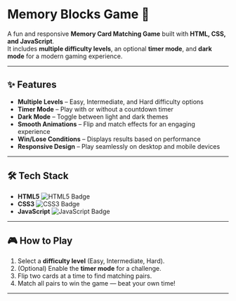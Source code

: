 # Memory Blocks Game 🧠

A fun and responsive **Memory Card Matching Game** built with **HTML, CSS, and JavaScript**.  
It includes **multiple difficulty levels**, an optional **timer mode**, and **dark mode** for a modern gaming experience.

---

## ✨ Features

- **Multiple Levels** – Easy, Intermediate, and Hard difficulty options  
- **Timer Mode** – Play with or without a countdown timer  
- **Dark Mode** – Toggle between light and dark themes  
- **Smooth Animations** – Flip and match effects for an engaging experience  
- **Win/Lose Conditions** – Displays results based on performance  
- **Responsive Design** – Play seamlessly on desktop and mobile devices  

---

## 🛠 Tech Stack

- **HTML5** ![HTML5 Badge](https://img.shields.io/badge/-HTML5-E34F26?logo=html5&logoColor=white&style=flat)
- **CSS3** ![CSS3 Badge](https://img.shields.io/badge/-CSS3-1572B6?logo=css3&logoColor=white&style=flat)
- **JavaScript** ![JavaScript Badge](https://img.shields.io/badge/-JavaScript-F7DF1E?logo=javascript&logoColor=black&style=flat)

---

## 🎮 How to Play

1. Select a **difficulty level** (Easy, Intermediate, Hard).  
2. (Optional) Enable the **timer mode** for a challenge.  
3. Flip two cards at a time to find matching pairs.  
4. Match all pairs to win the game — beat your own time!

---


